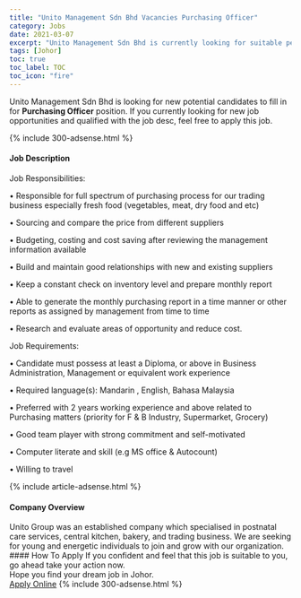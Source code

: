 ```yaml
---
title: "Unito Management Sdn Bhd Vacancies Purchasing Officer" 
category: Jobs 
date: 2021-03-07 
excerpt: "Unito Management Sdn Bhd is currently looking for suitable person to fill in the Purchasing Officer which based in Johor" 
tags: [Johor] 
toc: true 
toc_label: TOC 
toc_icon: "fire" 
--- 
```


<p>Unito Management Sdn Bhd is looking for new potential candidates to fill in for <b>Purchasing Officer</b> position. If you currently looking for new job opportunities and qualified with the job desc, feel free to apply this job.
</p>{% include 300-adsense.html %} 
<div><div><h4>Job Description</h4></div><div><div><span><div><p>Job Responsibilities:</p><p>&#8226; Responsible for full spectrum of purchasing process for our trading business especially fresh food (vegetables, meat, dry food and etc)</p><p>&#8226;&#160;Sourcing and compare the price from different suppliers</p><p>&#8226; Budgeting, costing and cost saving after reviewing the management information available</p><p>&#8226; Build and maintain good relationships with new and existing suppliers</p><p>&#8226; Keep a constant check on inventory level and prepare monthly report</p><p>&#8226; Able to generate the monthly purchasing report in a time manner or other reports as assigned by management from time to time</p><p>&#8226; Research and evaluate areas of opportunity and reduce cost.</p><p>Job Requirements:</p><p>&#8226; Candidate must possess at least a Diploma, or above in Business Administration, Management or equivalent work experience</p><p>&#8226; Required language(s): Mandarin , English, Bahasa Malaysia</p><p>&#8226; Preferred with 2 years working experience and above related to Purchasing matters (priority for F &amp; B Industry, Supermarket, Grocery)</p><p>&#8226; Good team player with strong commitment and self-motivated</p><p>&#8226; Computer literate and skill (e.g MS office &amp; Autocount)</p><p>&#8226; Willing to travel</p></div></span></div></div></div> 
{% include article-adsense.html %} 
<div><div><h4>Company Overview</h4></div><div><div><span><div><div>Unito Group was an established company which specialised in postnatal care services, central kitchen, bakery, and trading business. We are seeking for young and energetic individuals to join and grow with our organization.</div></div></span></div></div></div> 
#### How To Apply 
If you confident and feel that this job is suitable to you, go ahead take your action now. <br/> 
Hope you find your dream job in Johor. <br/> 
<a href="https://www.jobstreet.com.my/en/job/purchasing-officer-4497041?jobId=jobstreet-my-job-4497041&" class="btn btn--info" target="_blank" rel="nofollow noopenner">Apply Online</a> 
{% include 300-adsense.html %} 